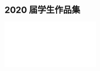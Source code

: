 <h1>2020 届学生作品集</h1>
<p><iframe src="//player.bilibili.com/player.html?aid=939902638&bvid=BV1FW4y1k723&cid=746138501&page=1" scrolling="no" border="0" frameborder="no" framespacing="0" allowfullscreen="true"> </iframe></p>
